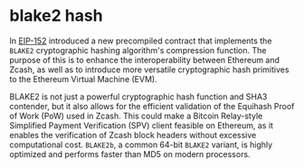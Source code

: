 # blake2 hash

In [EIP-152](https://eips.ethereum.org/EIPS/eip-152) introduced a new precompiled contract that implements the `BLAKE2` cryptographic hashing algorithm's compression function. The purpose of this is to enhance the interoperability between Ethereum and Zcash, as well as to introduce more versatile cryptographic hash primitives to the Ethereum Virtual Machine (EVM).

BLAKE2 is not just a powerful cryptographic hash function and SHA3 contender, but it also allows for the efficient validation of the Equihash Proof of Work (PoW) used in Zcash. This could make a Bitcoin Relay-style Simplified Payment Verification (SPV) client feasible on Ethereum, as it enables the verification of Zcash block headers without excessive computational cost. `BLAKE2b`, a common 64-bit `BLAKE2` variant, is highly optimized and performs faster than MD5 on modern processors.
